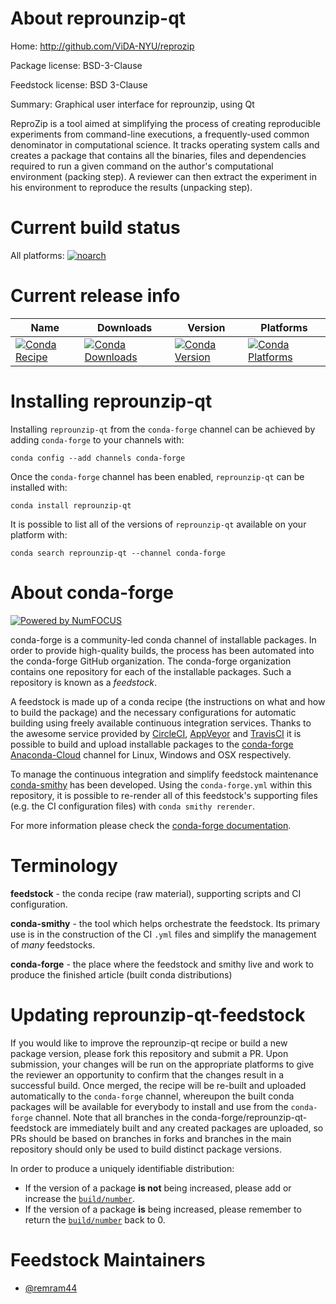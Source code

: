 <!--
# -*- mode: jinja -*-
-->

About reprounzip-qt
===================

Home: http://github.com/ViDA-NYU/reprozip

Package license: BSD-3-Clause

Feedstock license: BSD 3-Clause

Summary: Graphical user interface for reprounzip, using Qt

ReproZip is a tool aimed at simplifying the process of creating reproducible
experiments from command-line executions, a frequently-used common
denominator in computational science. It tracks operating system calls and
creates a package that contains all the binaries, files and dependencies
required to run a given command on the author's computational environment
(packing step). A reviewer can then extract the experiment in his
environment to reproduce the results (unpacking step).


Current build status
====================

All platforms:
[![noarch](https://img.shields.io/circleci/project/github/conda-forge/reprounzip-qt-feedstock/master.svg?label=noarch)](https://circleci.com/gh/conda-forge/reprounzip-qt-feedstock)

Current release info
====================

| Name | Downloads | Version | Platforms |
| --- | --- | --- | --- |
| [![Conda Recipe](https://img.shields.io/badge/recipe-reprounzip--qt-green.svg)](https://anaconda.org/conda-forge/reprounzip-qt) | [![Conda Downloads](https://img.shields.io/conda/dn/conda-forge/reprounzip-qt.svg)](https://anaconda.org/conda-forge/reprounzip-qt) | [![Conda Version](https://img.shields.io/conda/vn/conda-forge/reprounzip-qt.svg)](https://anaconda.org/conda-forge/reprounzip-qt) | [![Conda Platforms](https://img.shields.io/conda/pn/conda-forge/reprounzip-qt.svg)](https://anaconda.org/conda-forge/reprounzip-qt) |

Installing reprounzip-qt
========================

Installing `reprounzip-qt` from the `conda-forge` channel can be achieved by adding `conda-forge` to your channels with:

```
conda config --add channels conda-forge
```

Once the `conda-forge` channel has been enabled, `reprounzip-qt` can be installed with:

```
conda install reprounzip-qt
```

It is possible to list all of the versions of `reprounzip-qt` available on your platform with:

```
conda search reprounzip-qt --channel conda-forge
```


About conda-forge
=================

[![Powered by NumFOCUS](https://img.shields.io/badge/powered%20by-NumFOCUS-orange.svg?style=flat&colorA=E1523D&colorB=007D8A)](http://numfocus.org)

conda-forge is a community-led conda channel of installable packages.
In order to provide high-quality builds, the process has been automated into the
conda-forge GitHub organization. The conda-forge organization contains one repository
for each of the installable packages. Such a repository is known as a *feedstock*.

A feedstock is made up of a conda recipe (the instructions on what and how to build
the package) and the necessary configurations for automatic building using freely
available continuous integration services. Thanks to the awesome service provided by
[CircleCI](https://circleci.com/), [AppVeyor](https://www.appveyor.com/)
and [TravisCI](https://travis-ci.org/) it is possible to build and upload installable
packages to the [conda-forge](https://anaconda.org/conda-forge)
[Anaconda-Cloud](https://anaconda.org/) channel for Linux, Windows and OSX respectively.

To manage the continuous integration and simplify feedstock maintenance
[conda-smithy](https://github.com/conda-forge/conda-smithy) has been developed.
Using the ``conda-forge.yml`` within this repository, it is possible to re-render all of
this feedstock's supporting files (e.g. the CI configuration files) with ``conda smithy rerender``.

For more information please check the [conda-forge documentation](https://conda-forge.org/docs/).

Terminology
===========

**feedstock** - the conda recipe (raw material), supporting scripts and CI configuration.

**conda-smithy** - the tool which helps orchestrate the feedstock.
                   Its primary use is in the construction of the CI ``.yml`` files
                   and simplify the management of *many* feedstocks.

**conda-forge** - the place where the feedstock and smithy live and work to
                  produce the finished article (built conda distributions)


Updating reprounzip-qt-feedstock
================================

If you would like to improve the reprounzip-qt recipe or build a new
package version, please fork this repository and submit a PR. Upon submission,
your changes will be run on the appropriate platforms to give the reviewer an
opportunity to confirm that the changes result in a successful build. Once
merged, the recipe will be re-built and uploaded automatically to the
`conda-forge` channel, whereupon the built conda packages will be available for
everybody to install and use from the `conda-forge` channel.
Note that all branches in the conda-forge/reprounzip-qt-feedstock are
immediately built and any created packages are uploaded, so PRs should be based
on branches in forks and branches in the main repository should only be used to
build distinct package versions.

In order to produce a uniquely identifiable distribution:
 * If the version of a package **is not** being increased, please add or increase
   the [``build/number``](https://conda.io/docs/user-guide/tasks/build-packages/define-metadata.html#build-number-and-string).
 * If the version of a package **is** being increased, please remember to return
   the [``build/number``](https://conda.io/docs/user-guide/tasks/build-packages/define-metadata.html#build-number-and-string)
   back to 0.

Feedstock Maintainers
=====================

* [@remram44](https://github.com/remram44/)


